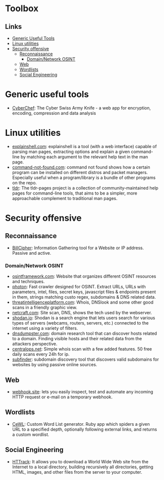# Toolbox

## Links

- [Generic Useful Tools](https://github.com/MrTriad/Toolbox/edit/main/README.md#generic-useful-tools)
- [Linux utilities](https://github.com/MrTriad/Toolbox/edit/main/README.md#linux-utilities)
- [Security offensive](https://github.com/MrTriad/Toolbox/edit/main/README.md#security-offensive)
	- [Reconnaissance](https://github.com/MrTriad/Toolbox/edit/main/README.md#reconnaissance)
		- [Domain/Network OSINT](https://github.com/MrTriad/Toolbox/edit/main/README.md#domainnetwork-osint)
	- [Web](https://github.com/MrTriad/Toolbox/edit/main/README.md#web)
	- [Wordlists](https://github.com/MrTriad/Toolbox/edit/main/README.md#wordlists)
	- [Social Engineering](https://github.com/MrTriad/Toolbox/edit/main/README.md#social-engineering)

# Generic useful tools

- [CyberChef](https://gchq.github.io/CyberChef/): The Cyber Swiss Army Knife - a web app for encryption, encoding, compression and data analysis 

# Linux utilities

- [explainshell.com](https://explainshell.com/): explainshell is a tool (with a web interface) capable of parsing man pages, extracting options and explain a given command-line by matching each argument to the relevant help text in the man page.
- [command-not-found.com](https://command-not-found.com/): command not found shows how a certain program can be installed on different distros and packet managers. Especially useful when a program/library is a bundle of other programs on the repo.
- [tldr](https://github.com/tldr-pages/tldr): The tldr-pages project is a collection of community-maintained help pages for command-line tools, that aims to be a simpler, more approachable complement to traditional man pages.

# Security offensive

## Reconnaissance
- [BillCipher](https://github.com/bahatiphill/BillCipher): Information Gathering tool for a Website or IP address. Passive and active.

### Domain/Network OSINT
- [osintframework.com](https://osintframework.com/): Website that organizes different OSINT resources and techniques.
- [photon](https://github.com/s0md3v/Photon): Fast crawler designed for OSINT. Extract URLs, URLs with parameters, intel, files, secret keys, javascript files & endpoints present in them, strings matching custo regex, subdomains & DNS related data.
- [threatintelligenceplatform.com](https://threatintelligenceplatform.com/): Whois, DNSlook and some other good scans in a friendly graphic view.
- [netcraft.com](https://www.netcraft.com/tools/): Site scan, DNS, shows the tech used by the webserver.
- [shodan.io](https://www.shodan.io/): Shodan is a search engine that lets users search for various types of servers (webcams, routers, servers, etc.) connected to the internet using a variety of filters.
- [dnsdumpster.com](https://dnsdumpster.com/): domain research tool that can discover hosts related to a domain. Finding visible hosts and their related data from the attackers perspective.
- [centralops.net](https://centralops.net/co/): Simple whois scan with a few added features. 50 free daily scans every 24h for ip.
- [subfinder](https://github.com/projectdiscovery/subfinder): subdomain discovery tool that discovers valid subdomains for websites by using passive online sources.

## Web

- [webhook.site](https://webhook.site/): lets you easily inspect, test and automate any incoming HTTP request or e-mail on a temporary webhook.

## Wordlists

- [CeWL](https://github.com/digininja/CeWL): Custom Word List generator. Ruby app which spiders a given URL to a specified depth, optionally following external links, and returns a custom wordlist.

## Social Engineering

- [HTTrack](https://www.httrack.com/): It allows you to download a World Wide Web site from the Internet to a local directory, building recursively all directories, getting HTML, images, and other files from the server to your computer.
